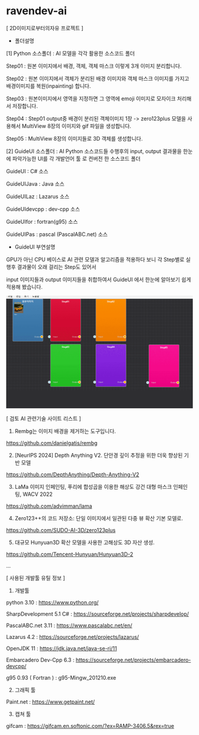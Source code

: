# ravendev-ai
[ 2D이미지로부터의자유 프로젝트 ]

* 폴더설명

[1] Python 소스폴더 : AI 모델을 각각 활용한 소스코드 폴더

Step01 : 원본 이미지에서 배경, 객체, 객체 마스크 이렇게 3개 이미지 분리합니다.

Step02 : 원본 이미지에서 객체가 분리된 배경 이미지와 객체 마스크 이미지를 가지고 배경이미지를 복원(inpainting) 합니다.

Step03 : 원본이미지에서 영역을 지정하면 그 영역에 emoji 이미지로 모자이크 처리해서 저장합니다.

Step04 : Step01 output중 배경이 분리된 객체이미지 1장 -> zero123plus 모델을 사용해서 MultiView 8장의 이미지와 gif 파일을 생성합니다.

Step05 : MultiView 8장의 이미지들로 3D 객체를 생성합니다.

[2] GuideUI 소스폴더 : AI Python 소스코드들 수행후의 input, output 결과물을 한눈에 파악가능한 UI를 각 개발언어 툴 로 컨버전 한 소스코드 폴더 

GuideUI : C# 소스

GuideUIJava : Java 소스

GuideUILaz : Lazarus 소스

GuideUIdevcpp : dev-cpp 소스

GuideUIfor : fortran(g95)  소스

GuideUIPas : pascal (PascalABC.net) 소스


* GuideUI 부연설명

GPU가 아닌 CPU 베이스로 AI 관련 모델과 알고리즘을 적용하다 보니  각 Step별로 실행후 결과물이 오래 걸리는 Step도 있어서

input 이미지들과 output 이미지들을 취합하여서 GuideUI 에서 한눈에 알아보기 쉽게 적용해 봤습니다.


<img src='https://raw.githubusercontent.com/ravendev-team/ravendev-ai/refs/heads/main/GuideUI/GuideUI_2025-08-13.gif' />



[ 검토 AI 관련기술 사이트 리스트 ]

1. Rembg는 이미지 배경을 제거하는 도구입니다.
   
 https://github.com/danielgatis/rembg

2. [NeurIPS 2024] Depth Anything V2. 단안경 깊이 추정을 위한 더욱 향상된 기반 모델
   
 https://github.com/DepthAnything/Depth-Anything-V2
  
3. LaMa 이미지 인페인팅, 푸리에 합성곱을 이용한 해상도 강건 대형 마스크 인페인팅, WACV 2022

https://github.com/advimman/lama

4. Zero123++의 코드 저장소: 단일 이미지에서 일관된 다중 뷰 확산 기본 모델로.

https://github.com/SUDO-AI-3D/zero123plus

5. 대규모 Hunyuan3D 확산 모델을 사용한 고해상도 3D 자산 생성.

https://github.com/Tencent-Hunyuan/Hunyuan3D-2

...


[ 사용된 개발툴 유틸 정보 ]

1. 개발툴

python 3.10 : https://www.python.org/

SharpDevelopment 5.1 C# : https://sourceforge.net/projects/sharpdevelop/

PascalABC.net 3.11 : https://www.pascalabc.net/en/

Lazarus 4.2 : https://sourceforge.net/projects/lazarus/

OpenJDK 11 : https://jdk.java.net/java-se-ri/11 

Embarcadero Dev-Cpp 6.3 : https://sourceforge.net/projects/embarcadero-devcpp/

g95 0.93 ( Fortran ) : g95-Mingw_201210.exe

2. 그래픽 툴

Paint.net : https://www.getpaint.net/

3. 캡쳐 툴

gifcam : https://gifcam.en.softonic.com/?ex=RAMP-3406.5&rex=true





